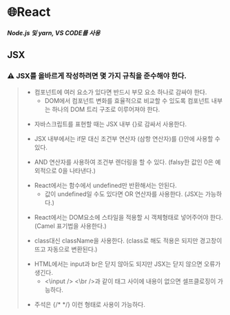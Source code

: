 # 🌐React


##### Node.js 및 yarn, VS CODE를 사용

## JSX
### ⚠ JSX를 올바르게 작성하려면 몇 가지 규칙을 준수해야 한다.
> + 컴포넌트에 여러 요소가 있다면 반드시 부모 요소 하나로 감싸야 한다. 
>    + DOM에서 컴포넌트 변화를 효율적으로 비교할 수 있도록 컴포넌트 내부는 하나의 DOM 트리 구조로 이루어져야 한다.
> * 자바스크립트를 표현할 때는 JSX 내부 {}로 감싸서 사용한다. 
> - JSX 내부에서는 if문 대신 조건부 연산자 (삼항 연산자)를 {}안에 사용할 수 있다.
> + AND 연산자를 사용하여 조건부 렌더링을 할 수 있다. (falsy한 값인 0은 예외적으로 0을 나타낸다.)
> * React에서는 함수에서 undefined만 반환해서는 안된다. 
>    * 값이 undefined일 수도 있다면 OR 연산자를 사용한다. (JSX는 가능하다.)
> - React에서는 DOM요소에 스타일을 적용할 시 객체형태로 넣어주어야 한다. (Camel 표기법을 사용한다.)
> + class대신 className을 사용한다. (class로 해도 적용은 되지만 경고창이 뜨고 자동으로 변환된다.)
> * HTML에서는 input과 br은 닫지 않아도 되지만 JSX는 닫지 않으면 오류가 생긴다. 
>    * <\input /> <\br />과 같이 태그 사이에 내용이 없으면 셀프클로징이 가능하다.
> - 주석은 {/*  */} 이런 형태로 사용이 가능하다.
